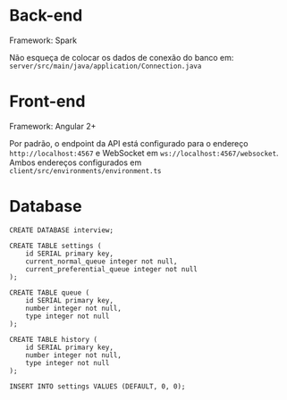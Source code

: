 # Back-end
Framework: Spark

Não esqueça de colocar os dados de conexão do banco em: `server/src/main/java/application/Connection.java`

# Front-end
Framework: Angular 2+

Por padrão, o endpoint da API está configurado para o endereço `http://localhost:4567` e WebSocket em `ws://localhost:4567/websocket`. Ambos endereços configurados em `client/src/environments/environment.ts`

# Database

```
CREATE DATABASE interview;

CREATE TABLE settings (
    id SERIAL primary key,
	current_normal_queue integer not null,
	current_preferential_queue integer not null
);  

CREATE TABLE queue (
	id SERIAL primary key,
	number integer not null,
	type integer not null
);

CREATE TABLE history (
	id SERIAL primary key,
	number integer not null,
	type integer not null
);

INSERT INTO settings VALUES (DEFAULT, 0, 0);
```

